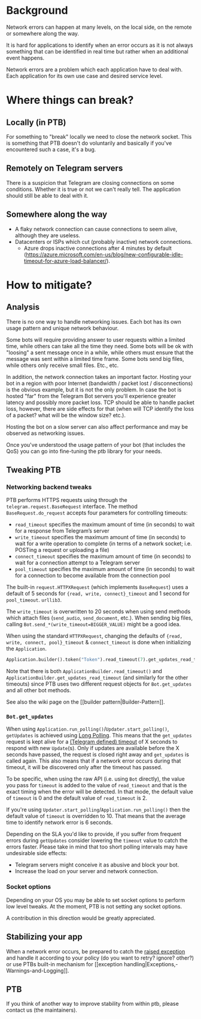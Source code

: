 # Background
Network errors can happen at many levels, on the local side, on the remote or somewhere along the way.

It is hard for applications to identify when an error occurs as it is not always something that can be identified in real time but rather when an additional event happens.

Network errors are a problem which each application have to deal with. Each application for its own use case and desired service level. 

# Where things can break?
## Locally (in PTB)
For something to "break" locally we need to close the network socket. This is something that PTB doesn't do voluntarily and basically if you've encountered such a case, it's a bug.

## Remotely on Telegram servers
There is a suspicion that Telegram are closing connections on some conditions. Whether it is true or not we can't really tell. The application should still be able to deal with it.

## Somewhere along the way
* A flaky network connection can cause connections to seem alive, although they are useless.
* Datacenters or ISPs which cut (probably inactive) network connections.
  * Azure drops inactive connections after 4 minutes by default (https://azure.microsoft.com/en-us/blog/new-configurable-idle-timeout-for-azure-load-balancer/).

# How to mitigate?

## Analysis
There is no one way to handle networking issues. Each bot has its own usage pattern and unique network behaviour.

Some bots will require providing answer to user requests within a limited time, while others can take all the time they need.
Some bots will be ok with "loosing" a sent message once in a while, while others must ensure that the message was sent within a limited time frame.
Some bots send big files, while others only receive small files. Etc., etc.

In addition, the network connection takes an important factor. Hosting your bot in a region with poor Internet (bandwidth / packet lost / disconnections) is the obvious example, but it is not the only problem.
In case the bot is hosted "far" from the Telegram Bot servers you'll experience greater latency and possibly more packet loss. TCP should be able to handle packet loss, however, there are side effects for that (when will TCP identify the loss of a packet? what will be the window size? etc.).

Hosting the bot on a slow server can also affect performance and may be observed as networking issues.

Once you've understood the usage pattern of your bot (that includes the QoS) you can go into fine-tuning the ptb library for your needs.

## Tweaking PTB
### Networking backend tweaks

PTB performs HTTPS requests using through the `telegram.request.BaseRequest` interface.
The method `BaseRequest.do_request` accepts four parameters for controlling timeouts:

* `read_timeout` specifies the maximum amount of time (in seconds) to wait for a response from Telegram’s server
* `write_timeout` specifies the maximum amount of time (in seconds) to wait for a write operation to complete (in terms of a network socket; i.e. POSTing a request or uploading a file)
* `connect_timeout` specifies the maximum amount of time (in seconds) to wait for a connection attempt to a Telegram server
* `pool_timeout` specifies the maximum amount of time (in seconds) to wait for a connection to become available from the connection pool

The built-in `request.HTTPXRequest` (which implements `BaseRequest`) uses a default of 5 seconds for `{read, write, connect}_timeout` and 1 second for `pool_timeout`.
`urllib3`.

The `write_timeout` is overwritten to 20 seconds when using send methods which attach files (`send_audio`, `send_document`, etc.).
When sending big files, calling `Bot.send_*(write_timeout=BIGGER_VALUE)` might be a good idea.

When using the standard `HTTPXRequest`, changing the defaults of `{read, write, connect, pool}_timeout` & `connect_timeout` is done when initializing the `Application`.

```python
Application.builder().token("Token").read_timeout(7).get_updates_read_timeout(42).build()
```

Note that there is both `ApplicationBuilder.read_timeout()` and `ApplicationBuilder.get_updates_read_timeout` (and similarly for the other timeouts) since PTB uses two different request objects for `Bot.get_updates` and all other bot methods.

See also the wiki page on the [[builder pattern|Builder-Pattern]].

### `Bot.get_updates`
When using `Application.run_polling()`/`Updater.start_polling()`, `getUpdates` is achieved using [Long Polling](https://en.wikipedia.org/wiki/Push_technology#Long_polling).
This means that the `get_updates` request is kept alive for  a [(Telegram defined) timeout](https://core.telegram.org/bots/api#getupdates) of X seconds to respond with new `Update`(s).
Only if updates are available before the X seconds have passed, the request is closed right away and `get_updates` is called again.
This also means that if a network error occurs during that timeout, it will be discovered only after the timeout has passed.

To be specific, when using the raw API (i.e. using `Bot` directly), the value you pass for `timeout` is added to the value of `read_timeout` and that is the exact timing when the error will be detected.
In that mode, the default value of `timeout` is 0 and the default value of `read_timeout` is 2.

If you're using `Updater.start_polling`/`Application.run_polling()` then the default value of `timeout` is overridden to 10. That means that the average time to identify network error is 6 seconds. 

Depending on the SLA you'd like to provide, if you suffer from frequent errors during `getUpdates` consider lowering the `timeout` value to catch the errors faster.
Please take in mind that too short polling intervals may have undesirable side effects:
* Telegram servers might conceive it as abusive and block your bot.
* Increase the load on your server and network connection.

### Socket options
Depending on your OS you may be able to set socket options to perform low level tweaks.
At the moment, PTB is not setting any socket options.

A contribution in this direction would be greatly appreciated.

## Stabilizing your app

When a network error occurs, be prepared to catch the [raised exception](https://python-telegram-bot.readthedocs.io/telegram.error.html) and handle it according to your policy (do you want to retry? ignore? other?) or use PTBs built-in mechanism for [[exception handling|Exceptions,-Warnings-and-Logging]].

## PTB
If you think of another way to improve stability from within ptb, please contact us (the maintainers).
